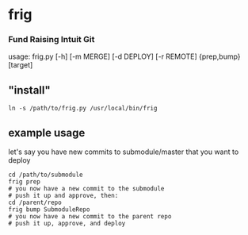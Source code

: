 # frig
### Fund Raising Intuit Git
usage: frig.py [-h] [-m MERGE] [-d DEPLOY] [-r REMOTE] {prep,bump} [target]

## "install"
    ln -s /path/to/frig.py /usr/local/bin/frig

## example usage
let's say you have new commits to submodule/master that you want to deploy

    cd /path/to/submodule
    frig prep
    # you now have a new commit to the submodule
    # push it up and approve, then:
    cd /parent/repo
    frig bump SubmoduleRepo
    # you now have a new commit to the parent repo
    # push it up, approve, and deploy
